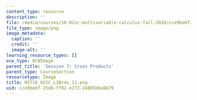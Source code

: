 ```yaml
---
content_type: resource
description: ''
file: /media/courses/18-02sc-multivariable-calculus-fall-2010/cce9be6f25d8ff92e27224885b6a6679_MIT18_02SC_L2Brds_11.png
file_type: image/png
image_metadata:
  caption: ''
  credit: ''
  image-alt: ''
learning_resource_types: []
ocw_type: OCWImage
parent_title: 'Session 7: Cross Products'
parent_type: CourseSection
resourcetype: Image
title: MIT18_02SC_L2Brds_11.png
uid: cce9be6f-25d8-ff92-e272-24885b6a6679
---
```

